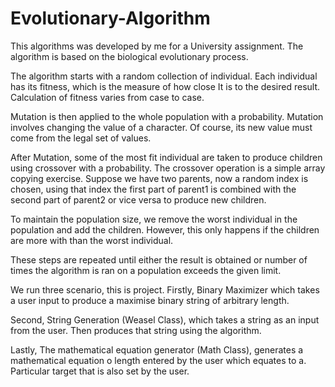 # Evolutionary-Algorithm

This algorithms was developed by me for a University assignment. The algorithm is based on the biological evolutionary process. 

The algorithm starts with a random collection of individual. Each individual has its fitness, which is the measure of how close It is to the desired result. Calculation of fitness varies from case to case. 

Mutation is then applied to the whole population with a probability. Mutation involves changing the value of a character. Of course, its new value must come from the legal set of values.

After Mutation, some of the most fit individual are taken to produce children using crossover with a probability. The crossover operation is a simple array copying exercise. Suppose we have two parents, now a random index is chosen, using that index the first part of parent1 is combined with the second part of parent2 or vice versa to produce new children.

To maintain the population size, we remove the worst individual in the population and add the children. However, this only happens if the children are more with than the worst individual.


These steps are repeated until either the result is obtained or number of times the algorithm is ran on a population exceeds the given limit.

We run three scenario, this is project. Firstly, Binary Maximizer which takes a user input to produce a maximise binary string of arbitrary length. 

Second, String Generation (Weasel Class), which takes a string as an input from the user. Then produces that string using the algorithm. 

Lastly, The mathematical equation generator (Math Class), generates a mathematical equation o length entered by the user which equates to a. Particular target that is also set by the user.
